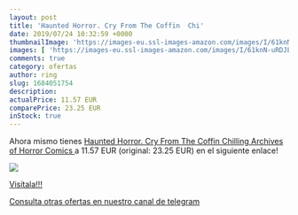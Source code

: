```yaml
---
layout: post
title: 'Haunted Horror. Cry From The Coffin  Chi'
date: 2019/07/24 10:32:59 +0000
thumbnailImage: 'https://images-eu.ssl-images-amazon.com/images/I/61knN-uRDJL._SL200_.jpg'
images: [ 'https://images-eu.ssl-images-amazon.com/images/I/61knN-uRDJL._SL200_.jpg' ]
comments: true
category: ofertas
author: ring
slug: 1684051754
description:
actualPrice: 11.57 EUR
comparePrice: 23.25 EUR
inStock: true
---
```


Ahora mismo tienes [Haunted Horror. Cry From The Coffin  Chilling Archives of Horror Comics ](https://www.amazon.com/dp/1684051754/?tag=redken08-20) a 11.57 EUR (original: 23.25 EUR) en el siguiente enlace!

[![](https://images-eu.ssl-images-amazon.com/images/I/61knN-uRDJL._SL200_.jpg)](https://www.amazon.com/dp/1684051754/?tag=redken08-20)

[Visítala!!!](https://www.amazon.com/dp/1684051754/?tag=redken08-20)

[Consulta otras ofertas en nuestro canal de telegram](https://t.me/s/ofertas25)
